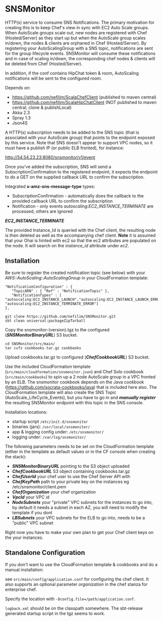 SNSMonitor
==========

HTTP(s) service to consume SNS Notifications. The primary motivation for creating this is to keep Chef's view in sync with EC2 Auto Scale groups. When AutoScale groups scale out, new nodes are registered with Chef (Hosted/Server) as they start up but when the AutoScale group scales in/down, the nodes & clients are orphaned in Chef (Hosted/Server). By registering your AutoScalingGroup with a SNS topic, notifications are sent for the group lifecycle events. SNSMonitor will consume these notifications and in case of scaling in/down, the corresponding chef nodes & clients will be deleted from Chef (Hosted/Server). 

In addition, if the conf contains HipChat token & room, AutoScaling notifications will be sent to the configured room.

Depends on:
* https://github.com/nefilim/ScalaChefClient (published to maven central)
* https://github.com/nefilim/ScalaHipChatClient (NOT published to maven central, clone & publishLocal)
* Akka 2.3
* Spray 1.3
* Json4S

A HTTP(s) subscription needs to be added to the SNS topic (that is associated with your AutoScale group) that points to the endpoint exposed by this service. Note that SNS doesn't appear to support VPC nodes, so it must have a publish IP (or public ELB fronted), for instance: 

http://54.54.23.23:8080/snsmonitor/v1/event

Once you've added the subscription, SNS will send a SubscriptionConfirmation to the registered endpoint, it expects the endpoint to do a GET on the supplied callback URL to confirm the subscription. 

Integrated **x-amz-sns-message-type** types:

* SubscriptionConfirmation - automatically does the callback to the provided callback URL to confirm the subscription
* Notification - only events *autoscaling:EC2_INSTANCE_TERMINATE* are processed, others are ignored

**_EC2_INSTANCE_TERMINATE_**

The provided Instance_Id is queried with the Chef client, the resulting node is then deleted as well as the accompanying chef client. 
**Note** it is assumed that your Ohai is hinted with ec2 so that the ec2 attributes are populated on the node. It will search on the *instance_id* attribute under *ec2*. 

Installation
---

Be sure to register the created notification topic (see below) with your *AWS::AutoScaling::AutoScalingGroup* in your CloudFormation template:

```
"NotificationConfiguration" : {
   "TopicARN" : { "Ref" : "NotificationTopic" },
   "NotificationTypes" : [ "autoscaling:EC2_INSTANCE_LAUNCH","autoscaling:EC2_INSTANCE_LAUNCH_ERROR","autoscaling:EC2_INSTANCE_TERMINATE", "autoscaling:EC2_INSTANCE_TERMINATE_ERROR"]
},
```

```
git clone https://github.com/nefilim/SNSMonitor.git
sbt clean universal:packageZipTarball
```
Copy the snsmonitor-(version).tgz to the configured (***SNSMonitorBinaryURL***) S3 bucket.

```
cd SNSMonitor/src/main/
tar cvfz cookbooks.tar.gz cookbooks
```
Upload cookbooks.tar.gz to configured (***ChefCookbookURL***) S3 bucket.

Use the included CloudFormation template (```src/main/cloudformation/snsmonitor.json```) and Chef Solo cookbook (```src/main/cookbooks```) to spin up a 2 node AutoScale group in a VPC fronted by an ELB. The snsmonitor cookbook depends on the Java cookbook (https://github.com/socrata-cookbooks/java) that is included here also. The CloudFormation template will also create the SNS Topic (AutoScale_LifeCycle_Events), but you have to go in and ***manually register*** the resulting SNSMonitor endpoint with this topic in the SNS console. 

Installation locations: 
* startup script ```/etc/init.d/snsmonitor```
* binaries (jars): ```/usr/local/snsmonitor/```
* app & logging config under: ```/etc/snsmonitor/```
* logging under: ```/var/log/snsmonitor/```

The following parameters needs to be set on the CloudFormation template (either in the template as default values or in the CF console when creating the stack):

* ***SNSMonitorBinaryURL*** pointing to the S3 object uploaded
* ***ChefCookbookURL*** S3 object containing cookbooks.tar.gz
* ***ChefUserId*** your chef user to use the Chef Server API with
* ***ChefKeyPath*** path to your private key on the instances eg /etc/snsmonitor/client.pem
* ***ChefOrganization*** your chef organization
* ***VpcId*** your VPC id
* ***NodeSubnets*** your "private" VPC subnets for the instances to go into, by default it needs a subnet in each AZ, you will need to modify the template if you dont
* ***LBSubnets*** your VPC subnets for the ELB to go into, needs to be a "public" VPC subnet


Right now you have to make your own plan to get your Chef client keys on the your instances. 

Standalone Configuration
---

If you don't want to use the CloudFormation template & cookbooks and do a manual installation:

see ```src/main/config/application.conf``` for configuring the chef client. It also supports an optional parameter *organization* in the chef stanza for enterprise chef. 

Specify the location with ```-Dconfig.file=/path/application.conf```.

```logback.xml``` should be on the classpath somewhere. The sbt-release generated startup script in the tgz seems to work. 


